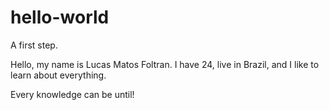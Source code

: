 # hello-world

A first step.

Hello, my name is Lucas Matos Foltran. I have 24, live in Brazil, and I like to learn about everything.

Every knowledge can be until!
